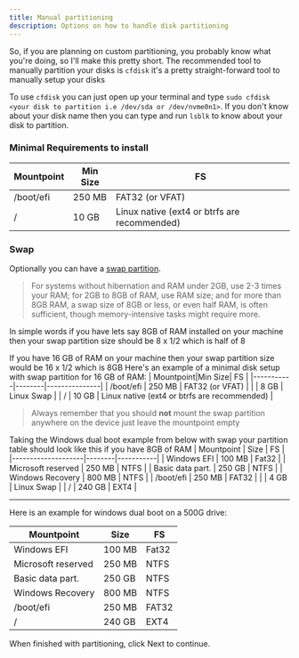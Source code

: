 ```yaml
---
title: Manual partitioning
description: Options on how to handle disk partitioning
---
```


So, if you are planning on custom partitioning, you probably know what you're doing, so I'll make this pretty short.
The recommended tool to manually partition your disks is `cfdisk` it's a pretty straight-forward tool to manually setup your disks

To use `cfdisk` you can just open up your terminal and type `sudo cfdisk <your disk to partition i.e /dev/sda or /dev/nvme0n1>`.
If you don't know about your disk name then you can type and run `lsblk` to know about your disk to partition.

### Minimal Requirements to install

| Mountpoint|Min Size|      FS       |
|-----------|--------|---------------|
| /boot/efi | 250 MB |    FAT32 (or VFAT)      |
| /         |  10 GB | Linux native (ext4 or btrfs are recommended)  |

### Swap
Optionally you can have a [swap partition](https://wiki.archlinux.org/title/Swap).
>For systems without hibernation and RAM under 2GB, use 2-3 times your RAM; for 2GB to 8GB of RAM, use RAM size; and for more than 8GB RAM, a swap size of 8GB or less, or even half RAM, is often sufficient, though memory-intensive tasks might require more.

In simple words if you have lets say 8GB of RAM installed on your machine then your swap partition size should be 8 x 1/2 which is half of 8

If you have 16 GB of RAM on your machine then your swap partition size would be 16 x 1/2 which is 8GB
Here's an example of a minimal disk setup with swap partition for 16 GB of RAM:
| Mountpoint|Min Size|      FS       |
|-----------|--------|---------------|
| /boot/efi | 250 MB |    FAT32 (or VFAT)      |
|           | 8 GB   | Linux Swap |
| /         |  10 GB | Linux native (ext4 or btrfs are recommended)  |

> Always remember that you should **not** mount the swap partition anywhere on the device just leave the mountpoint empty

Taking the Windows dual boot example from below with swap your partition table should look like this if you have 8GB of RAM
| Mountpoint         |  Size  |    FS     |
|--------------------|--------|-----------|
| Windows EFI        | 100 MB | Fat32     |
| Microsoft reserved | 250 MB | NTFS      |
| Basic data part.   | 250 GB | NTFS      |
| Windows Recovery   | 800 MB | NTFS      |
| /boot/efi          | 250 MB | FAT32     |
|                    | 4 GB   | Linux Swap |
| /                  | 240 GB | EXT4      |


---

Here is an example for windows dual boot on a 500G drive:

| Mountpoint         |  Size  |    FS     |
|--------------------|--------|-----------|
| Windows EFI        | 100 MB | Fat32     |
| Microsoft reserved | 250 MB | NTFS      |
| Basic data part.   | 250 GB | NTFS      |
| Windows Recovery   | 800 MB | NTFS      |
| /boot/efi          | 250 MB | FAT32     |
| /                  | 240 GB | EXT4      |


When finished with partitioning, click Next to continue.
